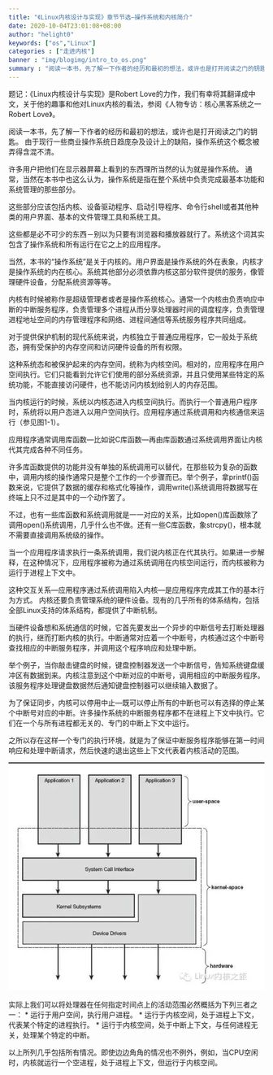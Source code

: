 ```yaml
---
title: "《Linux内核设计与实现》章节节选—操作系统和内核简介"
date: 2020-10-04T23:01:08+08:00
author: "helight0"
keywords: ["os","Linux"]
categories : ["走进内核"]
banner : "img/blogimg/intro_to_os.png"
summary : "阅读一本书，先了解一下作者的经历和最初的想法，或许也是打开阅读之门的钥匙。 由于现行一些商业操作系统日趋庞杂及设计上的缺陷，操作系统这个概念被弄得含混不清。"
---
```


题记：《Linux内核设计与实现》是Robert Love的力作，我们有幸将其翻译成中文，关于他的趣事和他对Linux内核的看法，参阅《人物专访：核心黑客系统之一 Robert Love》。

阅读一本书，先了解一下作者的经历和最初的想法，或许也是打开阅读之门的钥匙。 由于现行一些商业操作系统日趋庞杂及设计上的缺陷，操作系统这个概念被弄得含混不清。

许多用户把他们在显示器屏幕上看到的东西理所当然的认为就是操作系统。
通常，当然在本书中也这么认为，操作系统是指在整个系统中负责完成最基本功能和系统管理的那些部分。

这些部分应该包括内核、设备驱动程序、启动引导程序、命令行shell或者其他种类的用户界面、基本的文件管理工具和系统工具。

这些都是必不可少的东西－别以为只要有浏览器和播放器就行了。系统这个词其实包含了操作系统和所有运行在它之上的应用程序。 

当然，本书的“操作系统”是关于内核的。用户界面是操作系统的外在表象，内核才是操作系统的内在核心。系统其他部分必须依靠内核这部分软件提供的服务，像管理硬件设备，分配系统资源等等。

内核有时候被称作是超级管理者或者是操作系统核心。通常一个内核由负责响应中断的中断服务程序，负责管理多个进程从而分享处理器时间的调度程序，负责管理进程地址空间的内存管理程序和网络、进程间通信等系统服务程序共同组成。

对于提供保护机制的现代系统来说，内核独立于普通应用程序，它一般处于系统态，拥有受保护的内存空间和访问硬件设备的所有权限。

这种系统态和被保护起来的内存空间，统称为内核空间。相对的，应用程序在用户空间执行。它们只能看到允许它们使用的部分系统资源，并且只使用某些特定的系统功能，不能直接访问硬件，也不能访问内核划给别人的内存范围。

当内核运行的时候，系统以内核态进入内核空间执行。而执行一个普通用户程序时，系统将以用户态进入以用户空间执行。应用程序通过系统调用和内核通信来运行（参见图1-1）。

应用程序通常调用库函数—比如说C库函数—再由库函数通过系统调用界面让内核代其完成各种不同任务。

许多库函数提供的功能并没有单独的系统调用可以替代，在那些较为复杂的函数中，调用内核的操作通常只是整个工作的一个步骤而已。举个例子，拿printf()函数来说，它提供了数据的缓存和格式化等操作，调用write()系统调用将数据写在终端上只不过是其中的一个动作罢了。

不过，也有一些库函数和系统调用就是一一对应的关系，比如open()库函数除了调用open()系统调用，几乎什么也不做。还有一些C库函数，象strcpy()，根本就不需要直接调用系统级的操作。

当一个应用程序请求执行一条系统调用，我们说内核正在代其执行。如果进一步解释，在这种情况下，应用程序被称为通过系统调用在内核空间运行，而内核被称为运行于进程上下文中。

这种交互关系—应用程序通过系统调用陷入内核—是应用程序完成其工作的基本行为方式。 内核还要负责管理系统的硬件设备。现有的几乎所有的体系结构，包括全部Linux支持的体系结构，都提供了中断机制。

当硬件设备想和系统通信的时候，它首先要发出一个异步的中断信号去打断处理器的执行，继而打断内核的执行。中断通常对应着一个中断号，内核通过这个中断号查找相应的中断服务程序，并调用这个程序响应和处理中断。

举个例子，当你敲击键盘的时候，键盘控制器发送一个中断信号，告知系统键盘缓冲区有数据到来。内核注意到这个中断对应的中断号，调用相应的中断服务程序。该服务程序处理键盘数据然后通知键盘控制器可以继续输入数据了。

为了保证同步，内核可以停用中止—既可以停止所有的中断也可以有选择的停止某个中断号对应的中断。许多操作系统的中断服务程序都不在进程上下文中执行。它们在一个与所有进程都无关的、专门的中断上下文中运行。

之所以存在这样一个专门的执行环境，就是为了保证中断服务程序能够在第一时间响应和处理中断请求，然后快速的退出这些上下文代表着内核活动的范围。

![](img/2020-10-04-23-08-55.png)

实际上我们可以将处理器在任何指定时间点上的活动范围必然概括为下列三者之一： * 运行于用户空间，执行用户进程。 * 运行于内核空间，处于进程上下文，代表某个特定的进程执行。 * 运行于内核空间，处于中断上下文，与任何进程无关，处理某个特定的中断。

以上所列几乎包括所有情况。即使边边角角的情况也不例外，例如，当CPU空闲时，内核就运行一个空进程，处于进程上下文，但运行于内核空间。